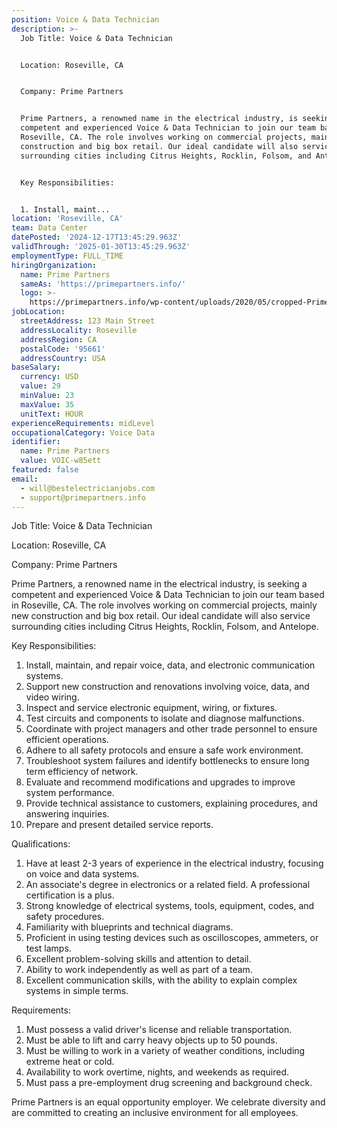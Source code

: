 ```yaml
---
position: Voice & Data Technician
description: >-
  Job Title: Voice & Data Technician


  Location: Roseville, CA


  Company: Prime Partners


  Prime Partners, a renowned name in the electrical industry, is seeking a
  competent and experienced Voice & Data Technician to join our team based in
  Roseville, CA. The role involves working on commercial projects, mainly new
  construction and big box retail. Our ideal candidate will also service
  surrounding cities including Citrus Heights, Rocklin, Folsom, and Antelope. 


  Key Responsibilities:


  1. Install, maint...
location: 'Roseville, CA'
team: Data Center
datePosted: '2024-12-17T13:45:29.963Z'
validThrough: '2025-01-30T13:45:29.963Z'
employmentType: FULL_TIME
hiringOrganization:
  name: Prime Partners
  sameAs: 'https://primepartners.info/'
  logo: >-
    https://primepartners.info/wp-content/uploads/2020/05/cropped-Prime-Partners-Logo-NO-BG-1-1.png
jobLocation:
  streetAddress: 123 Main Street
  addressLocality: Roseville
  addressRegion: CA
  postalCode: '95661'
  addressCountry: USA
baseSalary:
  currency: USD
  value: 29
  minValue: 23
  maxValue: 35
  unitText: HOUR
experienceRequirements: midLevel
occupationalCategory: Voice Data
identifier:
  name: Prime Partners
  value: VOIC-w85ett
featured: false
email:
  - will@bestelectricianjobs.com
  - support@primepartners.info
---
```




Job Title: Voice & Data Technician

Location: Roseville, CA

Company: Prime Partners

Prime Partners, a renowned name in the electrical industry, is seeking a competent and experienced Voice & Data Technician to join our team based in Roseville, CA. The role involves working on commercial projects, mainly new construction and big box retail. Our ideal candidate will also service surrounding cities including Citrus Heights, Rocklin, Folsom, and Antelope. 

Key Responsibilities:

1. Install, maintain, and repair voice, data, and electronic communication systems.
2. Support new construction and renovations involving voice, data, and video wiring.
3. Inspect and service electronic equipment, wiring, or fixtures.
4. Test circuits and components to isolate and diagnose malfunctions.
5. Coordinate with project managers and other trade personnel to ensure efficient operations.
6. Adhere to all safety protocols and ensure a safe work environment.
7. Troubleshoot system failures and identify bottlenecks to ensure long term efficiency of network.
8. Evaluate and recommend modifications and upgrades to improve system performance.
9. Provide technical assistance to customers, explaining procedures, and answering inquiries.
10. Prepare and present detailed service reports.

Qualifications:

1. Have at least 2-3 years of experience in the electrical industry, focusing on voice and data systems.
2. An associate's degree in electronics or a related field. A professional certification is a plus.
3. Strong knowledge of electrical systems, tools, equipment, codes, and safety procedures.
4. Familiarity with blueprints and technical diagrams.
5. Proficient in using testing devices such as oscilloscopes, ammeters, or test lamps.
6. Excellent problem-solving skills and attention to detail.
7. Ability to work independently as well as part of a team.
8. Excellent communication skills, with the ability to explain complex systems in simple terms.

Requirements:

1. Must possess a valid driver's license and reliable transportation.
2. Must be able to lift and carry heavy objects up to 50 pounds.
3. Must be willing to work in a variety of weather conditions, including extreme heat or cold.
4. Availability to work overtime, nights, and weekends as required.
5. Must pass a pre-employment drug screening and background check.

Prime Partners is an equal opportunity employer. We celebrate diversity and are committed to creating an inclusive environment for all employees.
